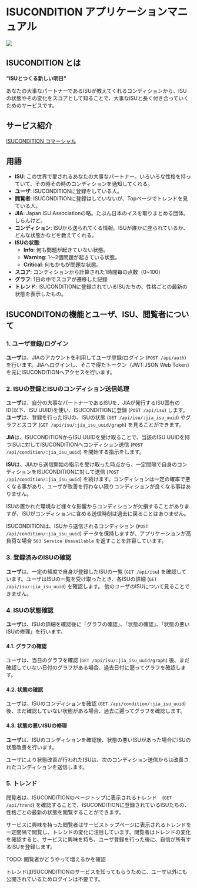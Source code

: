 # ISUCONDITION アプリケーションマニュアル

![](https://s3-ap-northeast-1.amazonaws.com/hackmd-jp1/uploads/upload_f7b1f89768906f3a6d8280f4814af567.png)


## ISUCONDITION とは

**"ISUとつくる新しい明日"**

あなたの大事なパートナーであるISUが教えてくれるコンディションから、ISUの状態やその変化をスコアとして知ることで、大事なISUと長く付き合っていくためのサービスです。

## サービス紹介

[ISUCONDITION コマーシャル](リンク)

## 用語

- **ISU**: この世界で愛されるあなたの大事なパートナー。いろいろな性格を持っていて、その時その時のコンディションを通知してくれる。
- **ユーザ**: ISUCONDITIONに登録をしている人。
- **閲覧者**: ISUCONDITIONに登録はしていないが、Topページでトレンドを見ている人。
- **JIA**: Japan ISU Associationの略。たぶん日本のイスを取りまとめる団体。しらんけど。
- **コンディション**: ISUから送られてくる情報。ISUが誰かに座られているか、どんな状態かなどを教えてくれる。
- **ISUの状態**: 
    - **Info**: 何も問題が起きていない状態。
    - **Warning**: 1〜2個問題が起きている状態。
    - **Critical**: 何もかもが問題な状態。
- **スコア**: コンディションから計算された1時間毎の点数（0~100）
- **グラフ**: 1日の中でスコアが遷移した記録
- **トレンド**: ISUCONDITIONに登録されているISUたちの、性格ごとの最新の状態を表示したもの。

## ISUCONDITONの機能とユーザ、ISU、閲覧者について

### 1. ユーザ登録/ログイン

**ユーザ**は、JIAのアカウントを利用してユーザ登録/ログイン (`POST /api/auth`) を行います。JIAへログインし、そこで得たトークン（JWT:JSON Web Token）を元にISUCONDITIONへアクセスを行います。

### 2. ISUの登録とISUのコンディション送信処理

**ユーザ**は、自分の大事なパートナーであるISUを、JIAが発行するISU固有のID(以下、ISU UUID)を使い、ISUCONDITIONに登録 (`POST /api/isu`) します。**ユーザ**は、登録を行ったISUの、ISUの状態 (`GET /api/isu/:jia_isu_uuid`) やグラフとスコア (`GET /api/isu/:jia_isu_uuid/graph`) を見ることができます。

**JIA**は、ISUCONDITIONからISU UUIDを受け取ることで、当該のISU UUIDを持つISUに対してISUCONDITIONへコンディション送信 (`POST /api/condition/:jia_isu_uuid`) を開始する指示をします。

**ISU**は、JIAから送信開始の指示を受け取った時点から、一定間隔で自身のコンディションをISUCONDITIONに対して送信 (`POST /api/condition/:jia_isu_uuid`) を続けます。コンディションは一定の確率で悪くなる事があり、ユーザが改善を行わない限りコンディションが良くなる事はありません。

ISUの置かれた環境など様々な影響からコンディションが欠損することがありますが、ISUがコンディションに含める送信時刻は過去に戻ることはありません。

ISUCONDITIONは、ISUから送信されるコンディション (`POST /api/condition/:jia_isu_uuid`) データを保持しますが、アプリケーションが高負荷な場合 `503 Service Unavailable` を返すことを許容しています。

### 3. 登録済みのISUの確認

**ユーザ**は、一定の頻度で自身が登録したISUの一覧 (`GET /api/isu`) を確認しています。ユーザはISUの一覧を受け取ったとき、各ISUの詳細 (`GET /api/isu/:jia_isu_uuid`) を確認します。
他のユーザのISUについて見ることできません。

### 4. ISUの状態確認

**ユーザ**は、ISUの詳細を確認後に「グラフの確認」、「状態の確認」、「状態の悪いISUの修理」を行います。

#### 4.1. グラフの確認

ユーザは、当日のグラフを確認 (`GET /api/isu/:jia_isu_uuid/graph`) 後、まだ確認していない日付のグラフがある場合、過去日付に遡ってグラフを確認します。

#### 4.2. 状態の確認

ユーザは、ISUのコンディションを確認 (`GET /api/condition/:jia_isu_uuid`) 後、まだ確認していない状態がある場合、過去に遡ってグラフを確認します。

#### 4.3. 状態の悪いISUの修理

**ユーザ**は、ISUのコンディションを確認後、状態の悪いISUがあった場合にISUの状態改善を行います。

ユーザにより状態改善が行われたISUは、次のコンディション送信からは改善されたコンディションを送信します。

### 5. トレンド

閲覧者は、ISUCONDITIONのページトップに表示されるトレンド　(`GET /api/trend`) を確認することで、ISUCONDITIONに登録されているISUたちの、性格ごとの最新の状態を閲覧することができます。

サービスに興味を持った閲覧者はサービストップページに表示されるトレンドを一定間隔で閲覧し、トレンドの変化に注目しています。閲覧者はトレンドの変化を確認すると、サービスに興味を持ち、ユーザ登録を行った後に、自信が所有するISUを登録します。

TODO: 閲覧者がどうやって増えるかを確認

トレンドはISUCONDITIONのサービスを知ってもらうために、ユーザ以外にも公開されているためログインは不要です。

